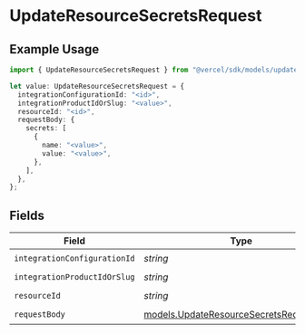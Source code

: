 # UpdateResourceSecretsRequest

## Example Usage

```typescript
import { UpdateResourceSecretsRequest } from "@vercel/sdk/models/updateresourcesecretsop.js";

let value: UpdateResourceSecretsRequest = {
  integrationConfigurationId: "<id>",
  integrationProductIdOrSlug: "<value>",
  resourceId: "<id>",
  requestBody: {
    secrets: [
      {
        name: "<value>",
        value: "<value>",
      },
    ],
  },
};
```

## Fields

| Field                                                                                    | Type                                                                                     | Required                                                                                 | Description                                                                              |
| ---------------------------------------------------------------------------------------- | ---------------------------------------------------------------------------------------- | ---------------------------------------------------------------------------------------- | ---------------------------------------------------------------------------------------- |
| `integrationConfigurationId`                                                             | *string*                                                                                 | :heavy_check_mark:                                                                       | N/A                                                                                      |
| `integrationProductIdOrSlug`                                                             | *string*                                                                                 | :heavy_check_mark:                                                                       | N/A                                                                                      |
| `resourceId`                                                                             | *string*                                                                                 | :heavy_check_mark:                                                                       | N/A                                                                                      |
| `requestBody`                                                                            | [models.UpdateResourceSecretsRequestBody](../models/updateresourcesecretsrequestbody.md) | :heavy_check_mark:                                                                       | N/A                                                                                      |